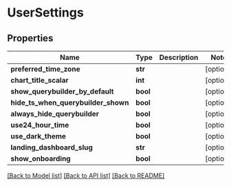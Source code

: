 # UserSettings

## Properties
Name | Type | Description | Notes
------------ | ------------- | ------------- | -------------
**preferred_time_zone** | **str** |  | [optional] 
**chart_title_scalar** | **int** |  | [optional] 
**show_querybuilder_by_default** | **bool** |  | [optional] 
**hide_ts_when_querybuilder_shown** | **bool** |  | [optional] 
**always_hide_querybuilder** | **bool** |  | [optional] 
**use24_hour_time** | **bool** |  | [optional] 
**use_dark_theme** | **bool** |  | [optional] 
**landing_dashboard_slug** | **str** |  | [optional] 
**show_onboarding** | **bool** |  | [optional] 

[[Back to Model list]](../README.md#documentation-for-models) [[Back to API list]](../README.md#documentation-for-api-endpoints) [[Back to README]](../README.md)


